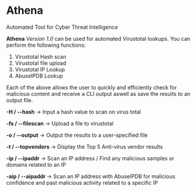 # Athena
Automated Tool for Cyber Threat Intelligence

<b>Athena</b> <i>Version 1.0</i> can be used for automated Virustotal lookups. You can perform the following functions:

1) Virustotal Hash scan 
2) Virustotal file upload
3) Virustotal IP Lookup
4) AbuseIPDB Lookup

Each of the above allows the user to quickly and efficiently check for malicious content and receive a CLI output aswell as save the results to an output file. 

<b>-H / --hash</b> -> Input a hash value to scan on virus total 

<b> -fs / --filescan</b> -> Upload a file to virustotal 

<b> -o / --output</b> -> Output the results to a user-specified file

<b> -t / --topvendors</b> -> Display the Top 5 Anti-virus vendor results

<b> -ip / --ipaddr </b> -> Scan an IP address / Find any malicious samples or domains related to an IP

<b> -aip / --aipaddr </b> -> Scan an IP address with AbuseIPDB for malicious confidence and past malicious activity related to a specific IP

